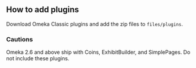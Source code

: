 ## How to add plugins

Download Omeka Classic plugins and add the zip files to `files/plugins`.
### Cautions

Omeka 2.6 and above ship with Coins, ExhibitBuilder, and SimplePages.  Do not include these plugins.
